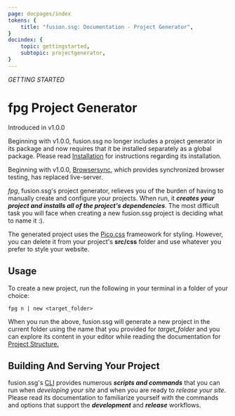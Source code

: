 ```yaml
---
page: docpages/index
tokens: {
    title: "fusion.ssg: Documentation - Project Generator",
}
docindex: {
    topic: gettingstarted,
    subtopic: projectgenerator,
}
---
```


<em>GETTING STARTED</em>

# fpg Project Generator

<p class="ver">Introduced in v1.0.0</p>

<p class="info">Beginning with v1.0.0, fusion.ssg no longer includes a project generator in its package and now requires that it be installed separately as a global package. Please read <a href="{baseURL}/docs/{docsCurrentVersion}/installation">Installation</a> for instructions regarding its installation.</p>

<p class="info">Beginning with v1.0.0, <a href="https://browsersync.io/">Browsersync</a>, which provides synchronized browser testing, has replaced live-server.</p>

_fpg_, fusion.ssg's project generator, relieves you of the burden of having to manually create and configure your projects. When run, it *__creates your project and installs all of the project's dependencies__*. The most difficult task you will face when creating a new fusion.ssg project is deciding what to name it :).

<p class="info">The generated project uses the <a href="https://picocss.com/">Pico.css</a> frameowork for styling. However, you can delete it from your project's <b>src/css</b> folder and use whatever you prefer to style your website.</p>

## Usage

To create a new project, run the following in your terminal in a folder of your choice:

```shell
fpg n | new <target_folder>
```

When you run the above, fusion.ssg will generate a new project in the current folder using the name that you provided for _target_folder_ and you can explore its content in your editor while reading the documentation for <a href="{baseURL}/docs/{docsCurrentVersion}/projectstructure">Project Structure.</a>

## Building And Serving Your Project

fusion.ssg's <a href="{baseURL}/docs/{docsCurrentVersion}/cli">CLI</a> provides numerous *__scripts and commands__* that you can run when _developing your site_ and when you are ready to _release your site_. Please read its documentation to familiarize yourself with the commands and options that support the *__development__* and *__release__* workflows.
